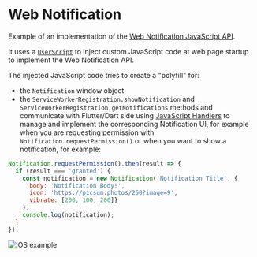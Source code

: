 # Web Notification

Example of an implementation of the [Web Notification JavaScript API](https://developer.mozilla.org/en-US/docs/Web/API/Notifications_API).

It uses a [`UserScript`](https://inappwebview.dev/docs/webview/javascript/user-scripts) to inject custom JavaScript code
at web page startup to implement the Web Notification API.

The injected JavaScript code tries to create a "polyfill" for:
- the `Notification` window object
- the `ServiceWorkerRegistration.showNotification` and `ServiceWorkerRegistration.getNotifications` methods
and communicate with Flutter/Dart side using [JavaScript Handlers](https://inappwebview.dev/docs/webview/javascript/communication#JavaScript-Handlers)
to manage and implement the corresponding Notification UI,
for example when you are requesting permission with `Notification.requestPermission()`
or when you want to show a notification, for example:

```javascript
Notification.requestPermission().then(result => {
  if (result === 'granted') {
    const notification = new Notification('Notification Title', {
      body: 'Notification Body!',
      icon: 'https://picsum.photos/250?image=9',
      vibrate: [200, 100, 200]}
    );
    console.log(notification);
  }
});
```

![iOS example](https://user-images.githubusercontent.com/5956938/203871695-7e183f76-36b3-4c5e-bb8f-a4581feb6391.gif)